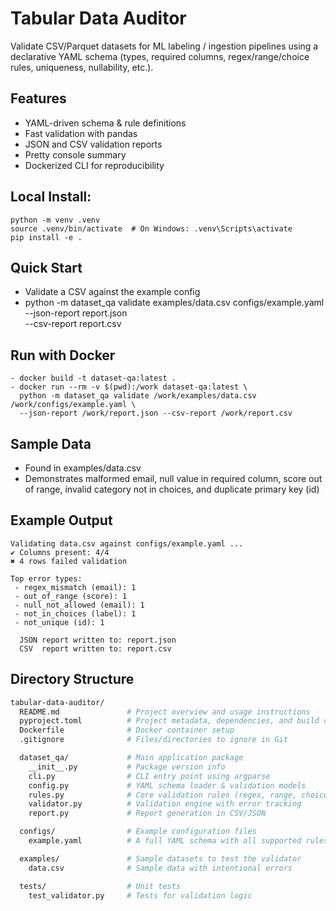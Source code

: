 # Tabular Data Auditor

Validate CSV/Parquet datasets for ML labeling / ingestion pipelines using a declarative YAML schema (types, required columns, regex/range/choice rules, uniqueness, nullability, etc.).

## Features
- YAML-driven schema & rule definitions
- Fast validation with pandas
- JSON and CSV validation reports
- Pretty console summary
- Dockerized CLI for reproducibility


## Local Install: 
```
python -m venv .venv
source .venv/bin/activate  # On Windows: .venv\Scripts\activate
pip install -e .
```

## Quick Start
- Validate a CSV against the example config
- python -m dataset_qa validate examples/data.csv configs/example.yaml \
  --json-report report.json \
  --csv-report  report.csv

## Run with Docker
```
- docker build -t dataset-qa:latest .
- docker run --rm -v $(pwd):/work dataset-qa:latest \
  python -m dataset_qa validate /work/examples/data.csv /work/configs/example.yaml \
  --json-report /work/report.json --csv-report /work/report.csv
```

## Sample Data
- Found in examples/data.csv
- Demonstrates malformed email, null value in required column, score out of range, invalid category not in choices, and duplicate primary key (id)

## Example Output 

```
Validating data.csv against configs/example.yaml ...
✔ Columns present: 4/4
✖ 4 rows failed validation

Top error types:
 - regex_mismatch (email): 1
 - out_of_range (score): 1
 - null_not_allowed (email): 1
 - not_in_choices (label): 1
 - not_unique (id): 1

  JSON report written to: report.json 
  CSV  report written to: report.csv
```

## Directory Structure
```bash
tabular-data-auditor/
  README.md               # Project overview and usage instructions
  pyproject.toml          # Project metadata, dependencies, and build config
  Dockerfile              # Docker container setup
  .gitignore              # Files/directories to ignore in Git

  dataset_qa/             # Main application package
    __init__.py           # Package version info
    cli.py                # CLI entry point using argparse
    config.py             # YAML schema loader & validation models
    rules.py              # Core validation rules (regex, range, choice)
    validator.py          # Validation engine with error tracking
    report.py             # Report generation in CSV/JSON

  configs/                # Example configuration files
    example.yaml          # A full YAML schema with all supported rules

  examples/               # Sample datasets to test the validator
    data.csv              # Sample data with intentional errors

  tests/                  # Unit tests
    test_validator.py     # Tests for validation logic



